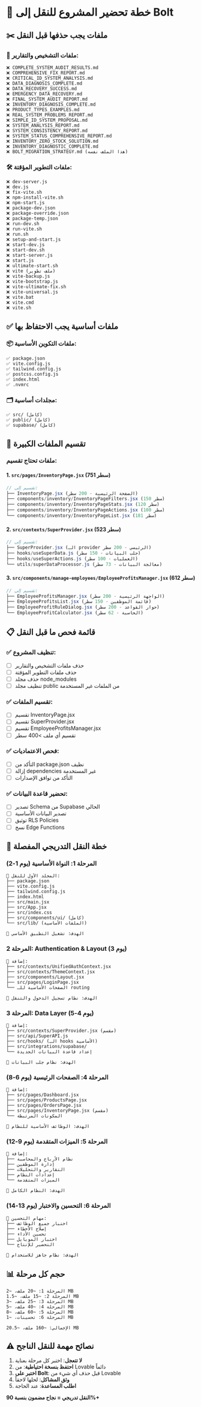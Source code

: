# 🔧 خطة تحضير المشروع للنقل إلى Bolt

## ✂️ **ملفات يجب حذفها قبل النقل**

### 📄 ملفات التشخيص والتقارير:
```
❌ COMPLETE_SYSTEM_AUDIT_RESULTS.md
❌ COMPREHENSIVE_FIX_REPORT.md  
❌ CRITICAL_ID_SYSTEM_ANALYSIS.md
❌ DATA_DIAGNOSIS_COMPLETE.md
❌ DATA_RECOVERY_SUCCESS.md
❌ EMERGENCY_DATA_RECOVERY.md
❌ FINAL_SYSTEM_AUDIT_REPORT.md
❌ INVENTORY_DIAGNOSIS_COMPLETE.md
❌ PRODUCT_TYPES_EXAMPLES.md
❌ REAL_SYSTEM_PROBLEMS_REPORT.md
❌ SIMPLE_ID_SYSTEM_PROPOSAL.md
❌ SYSTEM_ANALYSIS_REPORT.md
❌ SYSTEM_CONSISTENCY_REPORT.md
❌ SYSTEM_STATUS_COMPREHENSIVE_REPORT.md
❌ INVENTORY_ZERO_STOCK_SOLUTION.md
❌ INVENTORY_DIAGNOSTIC_COMPLETE.md
❌ BOLT_MIGRATION_STRATEGY.md (هذا الملف نفسه)
```

### 🛠️ ملفات التطوير المؤقتة:
```
❌ dev-server.js
❌ dev.js  
❌ fix-vite.sh
❌ npm-install-vite.sh
❌ npm-start.js
❌ package-dev.json
❌ package-override.json
❌ package-temp.json
❌ run-dev.sh
❌ run-vite.sh
❌ run.sh
❌ setup-and-start.js
❌ start-dev.js
❌ start-dev.sh
❌ start-server.js
❌ start.js
❌ ultimate-start.sh
❌ vite (ملف تطوير)
❌ vite-backup.js
❌ vite-bootstrap.js
❌ vite-ultimate-fix.sh
❌ vite-universal.js
❌ vite.bat
❌ vite.cmd
❌ vite.sh
```

## ✅ **ملفات أساسية يجب الاحتفاظ بها**

### 📦 ملفات التكوين الأساسية:
```
✅ package.json
✅ vite.config.js
✅ tailwind.config.js
✅ postcss.config.js
✅ index.html
✅ .nvmrc
```

### 🗂️ مجلدات أساسية:
```
✅ src/ (كامل)
✅ public/ (كامل)  
✅ supabase/ (كامل)
```

## 🔄 **تقسيم الملفات الكبيرة**

### ملفات تحتاج تقسيم:

#### 1. `src/pages/InventoryPage.jsx` (751 سطر)
```javascript
// تقسيم إلى:
├── InventoryPage.jsx (الصفحة الرئيسية - 200 سطر)
├── components/inventory/InventoryPageFilters.jsx (150 سطر)
├── components/inventory/InventoryPageStats.jsx (120 سطر)  
├── components/inventory/InventoryPageActions.jsx (100 سطر)
└── components/inventory/InventoryPageList.jsx (181 سطر)
```

#### 2. `src/contexts/SuperProvider.jsx` (523 سطر)
```javascript
// تقسيم إلى:
├── SuperProvider.jsx (الـ provider الرئيسي - 200 سطر)
├── hooks/useSuperData.js (جلب البيانات - 150 سطر)
├── hooks/useSuperActions.js (العمليات - 100 سطر)
└── utils/superDataProcessor.js (معالجة البيانات - 73 سطر)
```

#### 3. `src/components/manage-employees/EmployeeProfitsManager.jsx` (612 سطر)
```javascript
// تقسيم إلى:
├── EmployeeProfitsManager.jsx (الواجهة الرئيسية - 200 سطر)
├── EmployeeProfitsList.jsx (قائمة الموظفين - 150 سطر)
├── EmployeeProfitRuleDialog.jsx (حوار القواعد - 200 سطر)
└── EmployeeProfitCalculator.jsx (الحاسبة - 62 سطر)
```

## 📋 **قائمة فحص ما قبل النقل**

### ✅ تنظيف المشروع:
- [ ] حذف ملفات التشخيص والتقارير
- [ ] حذف ملفات التطوير المؤقتة
- [ ] حذف مجلد node_modules
- [ ] تنظيف مجلد public من الملفات غير المستخدمة

### ✅ تقسيم الملفات:
- [ ] تقسيم InventoryPage.jsx
- [ ] تقسيم SuperProvider.jsx  
- [ ] تقسيم EmployeeProfitsManager.jsx
- [ ] تقسيم أي ملف >400 سطر

### ✅ فحص الاعتماديات:
- [ ] التأكد من package.json نظيف
- [ ] إزالة dependencies غير المستخدمة
- [ ] التأكد من توافق الإصدارات

### ✅ تحضير قاعدة البيانات:
- [ ] تصدير Schema من Supabase الحالي
- [ ] تصدير البيانات الأساسية
- [ ] توثيق RLS Policies
- [ ] نسخ Edge Functions

## 🎯 **خطة النقل التدريجي المفصلة**

### المرحلة 1: النواة الأساسية (يوم 1-2)
```
📁 المجلد الأول للنقل:
├── package.json
├── vite.config.js  
├── tailwind.config.js
├── index.html
├── src/main.jsx
├── src/App.jsx
├── src/index.css
├── src/components/ui/ (كامل)
└── src/lib/ (الملفات الأساسية)

🎯 الهدف: تشغيل التطبيق الأساسي
```

### المرحلة 2: Authentication & Layout (يوم 3)
```
📁 إضافة:
├── src/contexts/UnifiedAuthContext.jsx
├── src/contexts/ThemeContext.jsx
├── src/components/Layout.jsx
├── src/pages/LoginPage.jsx
└── الصفحات الأساسية للـ routing

🎯 الهدف: نظام تسجيل الدخول والتنقل
```

### المرحلة 3: Data Layer (يوم 4-5)
```
📁 إضافة:
├── src/contexts/SuperProvider.jsx (مقسم)
├── src/api/SuperAPI.js
├── src/hooks/ (الـ hooks الأساسية)
├── src/integrations/supabase/
└── إعداد قاعدة البيانات الجديدة

🎯 الهدف: نظام جلب البيانات
```

### المرحلة 4: الصفحات الرئيسية (يوم 6-8)
```
📁 إضافة:
├── src/pages/Dashboard.jsx
├── src/pages/ProductsPage.jsx  
├── src/pages/OrdersPage.jsx
├── src/pages/InventoryPage.jsx (مقسم)
└── المكونات المرتبطة

🎯 الهدف: الوظائف الأساسية للنظام
```

### المرحلة 5: الميزات المتقدمة (يوم 9-12)
```
📁 إضافة:
├── نظام الأرباح والمحاسبة
├── إدارة الموظفين
├── التقارير والتحليلات
├── إعدادات النظام
└── الميزات المتقدمة

🎯 الهدف: النظام الكامل
```

### المرحلة 6: التحسين والاختبار (يوم 13-14)
```
🔧 مهام التحسين:
├── اختبار جميع الوظائف
├── إصلاح الأخطاء
├── تحسين الأداء
├── اختبار الموبايل
└── التحضير للإنتاج

🎯 الهدف: نظام جاهز للاستخدام
```

## 📊 **حجم كل مرحلة**

```
المرحلة 1: ~20 ملف، ~2 MB
المرحلة 2: ~15 ملف، ~1.5 MB  
المرحلة 3: ~25 ملف، ~3 MB
المرحلة 4: ~40 ملف، ~5 MB
المرحلة 5: ~60 ملف، ~8 MB
المرحلة 6: تحسينات، ~1 MB

الإجمالي: ~160 ملف، ~20.5 MB
```

## ⚠️ **نصائح مهمة للنقل الناجح**

1. **لا تتعجل**: اختبر كل مرحلة بعناية
2. **احتفظ بنسخة احتياطية**: من Lovable دائماً
3. **اختبر على Bolt**: قبل حذف أي شيء من Lovable  
4. **وثق المشاكل**: لحلها لاحقاً
5. **اطلب المساعدة**: عند الحاجة

**النقل تدريجي = نجاح مضمون بنسبة 90%+**